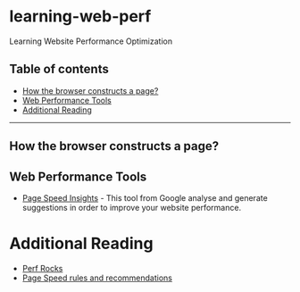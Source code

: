 # learning-web-perf
Learning Website Performance Optimization

## Table of contents

* [How the browser constructs a page?](#how-the-browser-constructs-a-page)
* [Web Performance Tools](#web-performance-tools)
* [Additional Reading](#additional-reading)

---

## How the browser constructs a page?

## Web Performance Tools

* [Page Speed Insights](https://developers.google.com/speed/pagespeed/insights/) - This tool from Google analyse and generate suggestions in order to improve your website performance.

# Additional Reading

* [Perf Rocks](http://perf.rocks/)
* [Page Speed rules and recommendations](https://developers.google.com/web/fundamentals/performance/critical-rendering-path/page-speed-rules-and-recommendations)